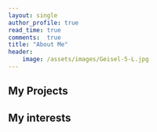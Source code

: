 ```yaml
---
layout: single
author_profile: true
read_time: true
comments:  true
title: "About Me"
header:
	image: /assets/images/Geisel-5-L.jpg
---
```


## My Projects

## My interests
